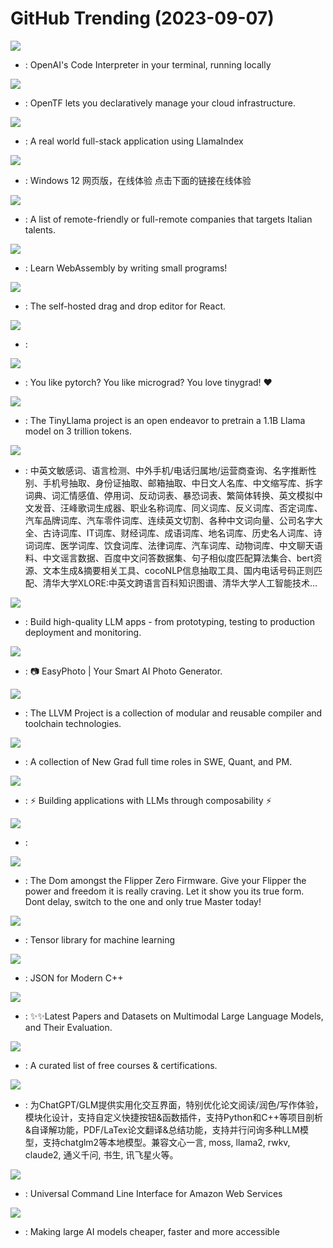 # GitHub Trending (2023-09-07)

![](https://img.shields.io/badge/Python-New%203-green?style=flat-square&logo=appveyor)
- [](https://github.comundefined): OpenAI's Code Interpreter in your terminal, running locally

![](https://img.shields.io/badge/Go-New%20852-green?style=flat-square&logo=appveyor)
- [](https://github.comundefined): OpenTF lets you declaratively manage your cloud infrastructure.

![](https://img.shields.io/badge/TypeScript-New%20200-green?style=flat-square&logo=appveyor)
- [](https://github.comundefined): A real world full-stack application using LlamaIndex

![](https://img.shields.io/badge/HTML-New%20539-green?style=flat-square&logo=appveyor)
- [](https://github.comundefined): Windows 12 网页版，在线体验 点击下面的链接在线体验

![](https://img.shields.io/badge/Go-New%2051-green?style=flat-square&logo=appveyor)
- [](https://github.comundefined): A list of remote-friendly or full-remote companies that targets Italian talents.

![](https://img.shields.io/badge/JavaScript-New%20205-green?style=flat-square&logo=appveyor)
- [](https://github.comundefined): Learn WebAssembly by writing small programs!

![](https://img.shields.io/badge/TypeScript-New%20583-green?style=flat-square&logo=appveyor)
- [](https://github.comundefined): The self-hosted drag and drop editor for React.

![](https://img.shields.io/badge/C%2B%2B-New%20274-green?style=flat-square&logo=appveyor)
- [](https://github.comundefined): 

![](https://img.shields.io/badge/Python-New%2028-green?style=flat-square&logo=appveyor)
- [](https://github.comundefined): You like pytorch? You like micrograd? You love tinygrad! ❤️

![](https://img.shields.io/badge/Python-New%20314-green?style=flat-square&logo=appveyor)
- [](https://github.comundefined): The TinyLlama project is an open endeavor to pretrain a 1.1B Llama model on 3 trillion tokens.

![](https://img.shields.io/badge/Python-New%2075-green?style=flat-square&logo=appveyor)
- [](https://github.comundefined): 中英文敏感词、语言检测、中外手机/电话归属地/运营商查询、名字推断性别、手机号抽取、身份证抽取、邮箱抽取、中日文人名库、中文缩写库、拆字词典、词汇情感值、停用词、反动词表、暴恐词表、繁简体转换、英文模拟中文发音、汪峰歌词生成器、职业名称词库、同义词库、反义词库、否定词库、汽车品牌词库、汽车零件词库、连续英文切割、各种中文词向量、公司名字大全、古诗词库、IT词库、财经词库、成语词库、地名词库、历史名人词库、诗词词库、医学词库、饮食词库、法律词库、汽车词库、动物词库、中文聊天语料、中文谣言数据、百度中文问答数据集、句子相似度匹配算法集合、bert资源、文本生成&摘要相关工具、cocoNLP信息抽取工具、国内电话号码正则匹配、清华大学XLORE:中英文跨语言百科知识图谱、清华大学人工智能技术…

![](https://img.shields.io/badge/Python-New%2027-green?style=flat-square&logo=appveyor)
- [](https://github.comundefined): Build high-quality LLM apps - from prototyping, testing to production deployment and monitoring.

![](https://img.shields.io/badge/Python-New%20102-green?style=flat-square&logo=appveyor)
- [](https://github.comundefined): 📷 EasyPhoto | Your Smart AI Photo Generator.

![](https://img.shields.io/badge/none-New%2032-green?style=flat-square&logo=appveyor)
- [](https://github.comundefined): The LLVM Project is a collection of modular and reusable compiler and toolchain technologies.

![](https://img.shields.io/badge/none-New%2091-green?style=flat-square&logo=appveyor)
- [](https://github.comundefined): A collection of New Grad full time roles in SWE, Quant, and PM.

![](https://img.shields.io/badge/Python-New%20116-green?style=flat-square&logo=appveyor)
- [](https://github.comundefined): ⚡ Building applications with LLMs through composability ⚡

![](https://img.shields.io/badge/JavaScript-New%206-green?style=flat-square&logo=appveyor)
- [](https://github.comundefined): 

![](https://img.shields.io/badge/C-New%2026-green?style=flat-square&logo=appveyor)
- [](https://github.comundefined): The Dom amongst the Flipper Zero Firmware. Give your Flipper the power and freedom it is really craving. Let it show you its true form. Dont delay, switch to the one and only true Master today!

![](https://img.shields.io/badge/C-New%2040-green?style=flat-square&logo=appveyor)
- [](https://github.comundefined): Tensor library for machine learning

![](https://img.shields.io/badge/C%2B%2B-New%2017-green?style=flat-square&logo=appveyor)
- [](https://github.comundefined): JSON for Modern C++

![](https://img.shields.io/badge/none-New%2024-green?style=flat-square&logo=appveyor)
- [](https://github.comundefined): ✨✨Latest Papers and Datasets on Multimodal Large Language Models, and Their Evaluation.

![](https://img.shields.io/badge/none-New%206-green?style=flat-square&logo=appveyor)
- [](https://github.comundefined): A curated list of free courses & certifications.

![](https://img.shields.io/badge/Python-New%2087-green?style=flat-square&logo=appveyor)
- [](https://github.comundefined): 为ChatGPT/GLM提供实用化交互界面，特别优化论文阅读/润色/写作体验，模块化设计，支持自定义快捷按钮&函数插件，支持Python和C++等项目剖析&自译解功能，PDF/LaTex论文翻译&总结功能，支持并行问询多种LLM模型，支持chatglm2等本地模型。兼容文心一言, moss, llama2, rwkv, claude2, 通义千问, 书生, 讯飞星火等。

![](https://img.shields.io/badge/Python-New%203-green?style=flat-square&logo=appveyor)
- [](https://github.comundefined): Universal Command Line Interface for Amazon Web Services

![](https://img.shields.io/badge/Python-New%20179-green?style=flat-square&logo=appveyor)
- [](https://github.comundefined): Making large AI models cheaper, faster and more accessible

